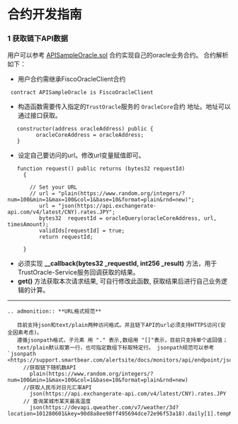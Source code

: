 # 合约开发指南

### 1 获取链下API数据
 用户可以参考 [APISampleOracle.sol](https://github.com/WeBankBlockchain/TrustOracle-Service/blob/dev/contracts/1.0/sol-0.6/oracle/FiscoOracleClient.sol) 合约实现自己的oracle业务合约。 合约解析如下：       
  - 用户合约需继承FiscoOracleClient合约
   ```
    contract APISampleOracle is FiscoOracleClient
   ``` 
  - 构造函数需要传入指定的`TrustOracle`服务的 `OracleCore`合约 地址。地址可以通过接口获取。  
   ```
      constructor(address oracleAddress) public {  
            oracleCoreAddress = oracleAddress;      
      }  
   ```       
  - 设定自己要访问的url。修改url变量赋值即可。  
  
   ```
      function request() public returns (bytes32 requestId)
        {
    
          // Set your URL
          // url = "plain(https://www.random.org/integers/?num=100&min=1&max=100&col=1&base=10&format=plain&rnd=new)";
             url = "json(https://api.exchangerate-api.com/v4/latest/CNY).rates.JPY";
             bytes32  requestId = oracleQuery(oracleCoreAddress, url, timesAmount);
             validIds[requestId] = true;
             return requestId;
              
        }
   ```
  - 必须实现 **__callback(bytes32 _requestId, int256 _result)** 方法，用于TrustOracle-Service服务回调获取的结果。  
  - **get()** 方法获取本次请求结果, 可自行修改此函数, 获取结果后进行自己业务逻辑的计算。  
  
----------
```eval_rst
.. admonition:: **URL格式规范**
    
   目前支持json和text/plain两种访问格式。并且链下API的url必须支持HTTPS访问(安全因素考虑)。  
   遵循jsonpath格式，子元素 用 "." 表示,数组用 "[]"表示，目前只支持单个返回值；     
   text/plain默认取第一行，也可指定数组下标取特定行。 jsonpath规范可以参考 `jsonpath <https://support.smartbear.com/alertsite/docs/monitors/api/endpoint/jsonpath.html>`_ 
     //获取链下随机数API
       plain(https://www.random.org/integers/?num=100&min=1&max=100&col=1&base=10&format=plain&rnd=new)
     //获取人民币对日元汇率API 
       json(https://api.exchangerate-api.com/v4/latest/CNY).rates.JPY  
     // 查询某城市某天最高温度  
       json(https://devapi.qweather.com/v7/weather/3d?location=101280601&key=90d8a8ee98ff495694dce72e96f53a18).daily[1].tempMax
  
``` 
  
  
